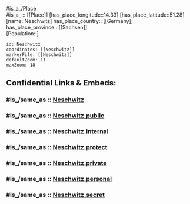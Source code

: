 ﻿---
confidential: public
isDeleted: false
location:
- 51.28
- 14.33
mapmarker: city
mapzoom:
- 7
- 12
SpocWebEntityId: 32782
tags:
- geo/City
type: City
---

#is_a_/Place  
#is_a_ :: [[Place]] 
[has_place_longitude::14.33] 
[has_place_latitude::51.28] 
[name::Neschwitz] 
has_place_country:: [[Germany]]  
has_place_province:: [[Sachsen]]  
[Population::] 



```leaflet
id: Neschwitz
coordinates: [[Neschwitz]] 
markerFile: [[Neschwitz]] 
defaultZoom: 11 
maxZoom: 18
```


## Confidential Links & Embeds: 

### #is_/same_as :: [Neschwitz](/_Standards/Earth/Continent/Europe/Europe~Central/Germany/Germany~East/Sachsen/counties~Sachsen/Bautzen/cities~Bautzen/Neschwitz.md) 

### #is_/same_as :: [Neschwitz.public](/_public/Earth/Continent/Europe/Europe~Central/Germany/Germany~East/Sachsen/counties~Sachsen/Bautzen/cities~Bautzen/Neschwitz.public.md) 

### #is_/same_as :: [Neschwitz.internal](/_internal/Earth/Continent/Europe/Europe~Central/Germany/Germany~East/Sachsen/counties~Sachsen/Bautzen/cities~Bautzen/Neschwitz.internal.md) 

### #is_/same_as :: [Neschwitz.protect](/_protect/Earth/Continent/Europe/Europe~Central/Germany/Germany~East/Sachsen/counties~Sachsen/Bautzen/cities~Bautzen/Neschwitz.protect.md) 

### #is_/same_as :: [Neschwitz.private](/_private/Earth/Continent/Europe/Europe~Central/Germany/Germany~East/Sachsen/counties~Sachsen/Bautzen/cities~Bautzen/Neschwitz.private.md) 

### #is_/same_as :: [Neschwitz.personal](/_personal/Earth/Continent/Europe/Europe~Central/Germany/Germany~East/Sachsen/counties~Sachsen/Bautzen/cities~Bautzen/Neschwitz.personal.md) 

### #is_/same_as :: [Neschwitz.secret](/_secret/Earth/Continent/Europe/Europe~Central/Germany/Germany~East/Sachsen/counties~Sachsen/Bautzen/cities~Bautzen/Neschwitz.secret.md)

